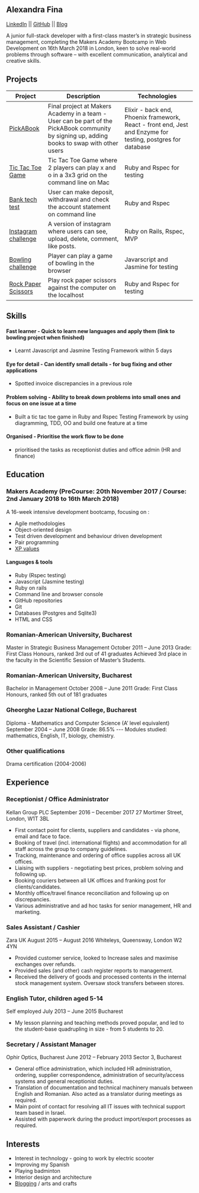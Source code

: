 ## Alexandra Fina

[LinkedIn](https://uk.linkedin.com/in/alexandra-fina-0418aab2) || [GitHub](https://github.com/AlexandraGF) || [Blog](https://littleablog.com)

 A junior full-stack developer with a first-class master’s in strategic business management, completing the Makers Academy Bootcamp in Web Development on 16th March 2018 in London, keen to solve real-world problems through software – with excellent communication, analytical and creative skills.
 
 ## Projects
 
| Project   | Description | Technologies |
|---        |---          |---           |
|[PickABook](https://github.com/AlexandraGF/pick_a_book_v2)| Final project at Makers Academy in a team - User can be part of the PickABook community by signing up, adding books to swap with other users | Elixir - back end, Phoenix framework, React - front end, Jest and Enzyme for testing, postgres for database|
|[Tic Tac Toe Game](https://github.com/AlexandraGF/tic_tac_toe_tech_test)| Tic Tac Toe Game where 2 players can play x and o in a 3x3 grid on the command line on Mac| Ruby and Rspec for testing|
|[Bank tech test](https://github.com/AlexandraGF/bank_tech_test)| User can make deposit, withdrawal and check the account statement on command line|Ruby and Rspec|
|[Instagram challenge](https://github.com/AlexandraGF/instagram-challenge)|A version of instagram where users can see, upload, delete, comment, like posts.| Ruby on Rails, Rspec, MVP|
|[Bowling challenge](https://github.com/AlexandraGF/bowling-challenge)| Player can play a game of bowling in the browser|Javarscript and Jasmine for testing|
|[Rock Paper Scissors](https://github.com/AlexandraGF/rps-challenge)|Play rock paper scissors against the computer on the localhost|Ruby and Rspec for testing|

## Skills

#### Fast learner - Quick to learn new languages and apply them (link to bowling project when finished)
- Learnt Javascript and Jasmine Testing Framework within 5 days

#### Eye for detail - Can identify small details - for bug fixing and other applications
- Spotted invoice discrepancies in a previous role

#### Problem solving - Ability to break down problems into small ones and focus on one issue at a time
- Built a tic tac toe game in Ruby and Rspec Testing Framework by using diagramming, TDD, OO and build one feature at a time

#### Organised - Prioritise the work flow to be done
- prioritised the tasks as receptionist duties and office admin (HR and finance)


## Education
### Makers Academy (PreCourse: 20th November 2017 / Course: 2nd January 2018 to 16th March 2018)

A 16-week intensive development bootcamp, focusing on :
- Agile methodologies
- Object-oriented design
- Test driven development and behaviour driven development
- Pair programming
- [XP values](http://www.extremeprogramming.org/values.html)

#### Languages & tools
- Ruby (Rspec testing)
- Javascript (Jasmine testing)
- Ruby on rails
- Command line and browser console
- GitHub repositories
- Git
- Databases (Postgres and Sqlite3)
- HTML and CSS

### Romanian-American University, Bucharest
Master in Strategic Business Management	October 2011 – June 2013
Grade: First Class Honours, ranked 3rd out of 41 graduates
Achieved 3rd place in the faculty in the Scientific Session of Master’s Students.

### Romanian-American University, Bucharest
Bachelor in Management	October 2008 – June 2011
Grade: First Class Honours, ranked 5th out of 181 graduates

### Gheorghe Lazar National College, Bucharest
Diploma - Mathematics and Computer Science (A’ level equivalent)	September 2004 – June 2008
Grade: 86.5%
--- Modules studied: mathematics, English, IT, biology, chemistry.


### Other qualifications
Drama certification (2004-2006)

## Experience

### Receptionist / Office Administrator
Kellan Group PLC	September 2016 – December 2017
27 Mortimer Street, London, W1T 3BL
- First contact point for clients, suppliers and candidates - via phone, email and face to face.
- Booking of travel (incl. international flights) and accommodation for all staff across the group to company guidelines.
- Tracking, maintenance and ordering of office supplies across all UK offices.
- Liaising with suppliers - negotiating best prices, problem solving and following up.
- Booking couriers between all UK offices and franking post for clients/candidates.
- Monthly office/travel finance reconciliation and following up on discrepancies.
- Various administrative and ad hoc tasks for senior management, HR and marketing.

### Sales Assistant / Cashier
Zara UK	August 2015 – August 2016
Whiteleys, Queensway, London W2 4YN
- Provided customer service, looked to Increase sales and maximise exchanges over refunds.
- Provided sales (and other) cash register reports to management.
- Received the delivery of goods and processed contents in the internal stock management system. Oversaw stock transfers between stores. 

### English Tutor, children aged 5-14
Self employed	July 2013 – June 2015
Bucharest
- My lesson planning and teaching methods proved popular, and led to the student-base quadrupling in size - from 5 students to 20.

### Secretary / Assistant Manager
Ophir Optics, Bucharest	June 2012 – February 2013
Sector 3, Bucharest
- General office administration, which included HR administration, ordering, supplier correspondence, administration of security/access systems and general receptionist duties.
- Translation of documentation and technical machinery manuals between English and Romanian. Also acted as a translator during meetings as required.
- Main point of contact for resolving all IT issues with technical support team based in Israel.
- Assisted with paperwork during the product import/export processes as required.


## Interests
- Interest in technology - going to work by electric scooter
- Improving my Spanish
- Playing badminton
- Interior design and architecture
- [Blogging](https://littleablog.com) / arts and crafts
